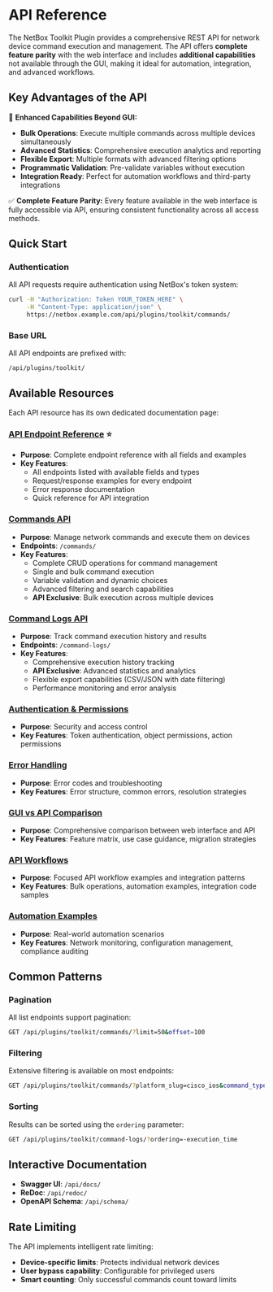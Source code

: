 # API Reference

The NetBox Toolkit Plugin provides a comprehensive REST API for network device command execution and management. The API offers **complete feature parity** with the web interface and includes **additional capabilities** not available through the GUI, making it ideal for automation, integration, and advanced workflows.

## Key Advantages of the API

🚀 **Enhanced Capabilities Beyond GUI:**
- **Bulk Operations**: Execute multiple commands across multiple devices simultaneously
- **Advanced Statistics**: Comprehensive execution analytics and reporting
- **Flexible Export**: Multiple formats with advanced filtering options
- **Programmatic Validation**: Pre-validate variables without execution
- **Integration Ready**: Perfect for automation workflows and third-party integrations

✅ **Complete Feature Parity:**
Every feature available in the web interface is fully accessible via API, ensuring consistent functionality across all access methods.

## Quick Start

### Authentication

All API requests require authentication using NetBox's token system:

```bash
curl -H "Authorization: Token YOUR_TOKEN_HERE" \
     -H "Content-Type: application/json" \
     https://netbox.example.com/api/plugins/toolkit/commands/
```

### Base URL

All API endpoints are prefixed with:
```
/api/plugins/toolkit/
```

## Available Resources

Each API resource has its own dedicated documentation page:

### [API Endpoint Reference](endpoint-reference.md) ⭐
- **Purpose**: Complete endpoint reference with all fields and examples
- **Key Features**:
  - All endpoints listed with available fields and types
  - Request/response examples for every endpoint
  - Error response documentation
  - Quick reference for API integration

### [Commands API](commands.md)
- **Purpose**: Manage network commands and execute them on devices
- **Endpoints**: `/commands/`
- **Key Features**:
  - Complete CRUD operations for command management
  - Single and bulk command execution
  - Variable validation and dynamic choices
  - Advanced filtering and search capabilities
  - **API Exclusive**: Bulk execution across multiple devices

### [Command Logs API](command-logs.md)
- **Purpose**: Track command execution history and results
- **Endpoints**: `/command-logs/`
- **Key Features**:
  - Comprehensive execution history tracking
  - **API Exclusive**: Advanced statistics and analytics
  - Flexible export capabilities (CSV/JSON with date filtering)
  - Performance monitoring and error analysis

### [Authentication & Permissions](auth.md)
- **Purpose**: Security and access control
- **Key Features**: Token authentication, object permissions, action permissions

### [Error Handling](errors.md)
- **Purpose**: Error codes and troubleshooting
- **Key Features**: Error structure, common errors, resolution strategies

### [GUI vs API Comparison](../user/gui-vs-api.md)
- **Purpose**: Comprehensive comparison between web interface and API
- **Key Features**: Feature matrix, use case guidance, migration strategies

### [API Workflows](workflows.md)
- **Purpose**: Focused API workflow examples and integration patterns
- **Key Features**: Bulk operations, automation examples, integration code samples

### [Automation Examples](automation-examples.md)
- **Purpose**: Real-world automation scenarios
- **Key Features**: Network monitoring, configuration management, compliance auditing

## Common Patterns

### Pagination
All list endpoints support pagination:
```bash
GET /api/plugins/toolkit/commands/?limit=50&offset=100
```

### Filtering
Extensive filtering is available on most endpoints:
```bash
GET /api/plugins/toolkit/commands/?platform_slug=cisco_ios&command_type=show
```

### Sorting
Results can be sorted using the `ordering` parameter:
```bash
GET /api/plugins/toolkit/command-logs/?ordering=-execution_time
```

## Interactive Documentation

- **Swagger UI**: `/api/docs/`
- **ReDoc**: `/api/redoc/`
- **OpenAPI Schema**: `/api/schema/`

## Rate Limiting

The API implements intelligent rate limiting:
- **Device-specific limits**: Protects individual network devices
- **User bypass capability**: Configurable for privileged users
- **Smart counting**: Only successful commands count toward limits
